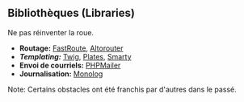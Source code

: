 ## Bibliothèques (Libraries)

Ne pas réinventer la roue.

- **Routage:** [FastRoute](https://github.com/nikic/FastRoute), [Altorouter](http://altorouter.com/)
- ***Templating:*** [Twig](https://twig.symfony.com/), [Plates](http://platesphp.com/), [Smarty](https://www.smarty.net/)
- **Envoi de courriels:** [PHPMailer](https://github.com/PHPMailer/PHPMailer)
- **Journalisation:** [Monolog](https://github.com/Seldaek/monolog)

Note:
Certains obstacles ont été franchis par d'autres dans le passé.